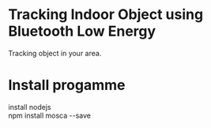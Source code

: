 # Tracking Indoor Object using Bluetooth Low Energy		
  Tracking object in your area.
# Install progamme 
  install nodejs <br/>
  npm install mosca --save

  
